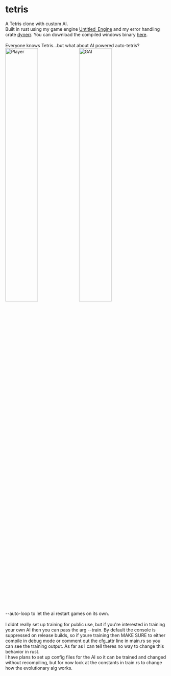 # tetris

A Tetris clone with custom AI.\
Built in rust using my game engine [Untitled_Engine](https://github.com/0rphon/Untitled_Game) and my error handling crate [dynerr](https://github.com/0rphon/dynerr). You can download the compiled windows binary [here](https://drive.google.com/file/d/12WrdRk6TMtHe93KBFNBXWSXnIR8WRBE0/view?usp=sharing).\
\
Everyone knows Tetris...but what about AI powered auto-tetris?\
<img src="player.gif" width="45%" title="Player"/> <img src="ai.gif" width="45%" title="GAI"/>
\
--auto-loop to let the ai restart games on its own.\
\
I didnt really set up training for public use, but if you're interested in training your own AI then you can pass the arg --train. By default the console is suppressed on release builds, so if youre training then MAKE SURE to either compile in debug mode or comment out the cfg_attr line in main.rs so you can see the training output. As far as I can tell theres no way to change this behavior in rust.\
I have plans to set up config files for the AI so it can be trained and changed without recompiling, but for now look at the constants in train.rs to change how the evolutionary alg works.
